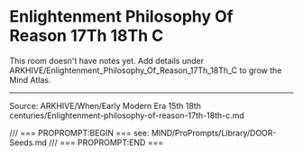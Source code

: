 # Enlightenment Philosophy Of Reason 17Th 18Th C

This room doesn't have notes yet. Add details under ARKHIVE/Enlightenment_Philosophy_Of_Reason_17Th_18Th_C to grow the Mind Atlas.

---
Source: ARKHIVE/When/Early Modern Era 15th 18th centuries/Enlightenment-philosophy-of-reason-17th-18th-c.md

/// === PROPROMPT:BEGIN ===
see: MIND/ProPrompts/Library/DOOR-Seeds.md
/// === PROPROMPT:END ===
